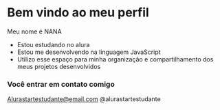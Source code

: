 # Bem vindo ao meu perfil 

Meu nome é NANA

- Estou estudando no alura
- Estou me desenvolvendo na linguagem JavaScript
- Utilizo esse espaço para minha organização e compartilhamento dos meus projetos desenvolvidos

###  Você entrar em contato comigo 
Alurastartestudante@email.com
@alurastartestudante
